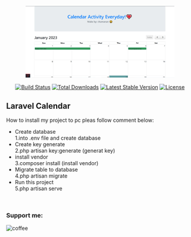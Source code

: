 <p align="center"><a href="https://laravel.com" target="_blank"><img src="https://github.com/bestcodAI/All-image-for-project/blob/master/full_calendar.jpg?raw=true" width="400" alt="Laravel Logo"></a></p>

<p align="center">
<a href="https://github.com/laravel/framework/actions"><img src="https://github.com/laravel/framework/workflows/tests/badge.svg" alt="Build Status"></a>
<a href="https://packagist.org/packages/laravel/framework"><img src="https://img.shields.io/packagist/dt/laravel/framework" alt="Total Downloads"></a>
<a href="https://packagist.org/packages/laravel/framework"><img src="https://img.shields.io/packagist/v/laravel/framework" alt="Latest Stable Version"></a>
<a href="https://packagist.org/packages/laravel/framework"><img src="https://img.shields.io/packagist/l/laravel/framework" alt="License"></a>

</p>

## Laravel Calendar

How to install my project to pc pleas follow comment below: <br/>
- Create database<br/>
1.into .env file and create database  <br/>
- Create key generate<br/>
2.php artisan key:generate (generat key) <br/>
- install vendor <br/>
3.composer install (install vendor)<br/>
- Migrate table to database <br/>
4.php artisan migrate <br/>
- Run this project <br/>
5.php artisan serve <br/>

<br/>
<h3 align="left">Support me:</h3>
</a><a href="https://link.payway.com.kh/aba?id=69ABF0913022&code=665016&acc=500451373"> <img align="left" src="https://cdn.ko-fi.com/cdn/kofi3.png?v=3" height="50" width="210" alt="coffee" /></a></p><br><br>


